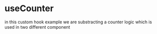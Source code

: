 # useCounter 

in this custom hook example we are substracting a counter logic which is used in two different component 


